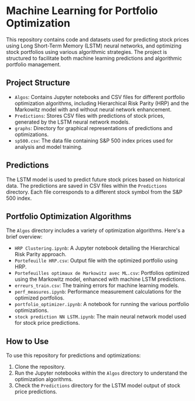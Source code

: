 # Machine Learning for Portfolio Optimization

This repository contains code and datasets used for predicting stock prices using Long Short-Term Memory (LSTM) neural networks, and optimizing stock portfolios using various algorithmic strategies. The project is structured to facilitate both machine learning predictions and algorithmic portfolio management.

## Project Structure

- `Algos`: Contains Jupyter notebooks and CSV files for different portfolio optimization algorithms, including Hierarchical Risk Parity (HRP) and the Markowitz model with and without neural network enhancement.
- `Predictions`: Stores CSV files with predictions of stock prices, generated by the LSTM neural network models.
- `graphs`: Directory for graphical representations of predictions and optimizations.
- `sp500.csv`: The data file containing S&P 500 index prices used for analysis and model training.

## Predictions

The LSTM model is used to predict future stock prices based on historical data. The predictions are saved in CSV files within the `Predictions` directory. Each file corresponds to a different stock symbol from the S&P 500 index.

## Portfolio Optimization Algorithms

The `Algos` directory includes a variety of optimization algorithms. Here's a brief overview:

- `HRP Clustering.ipynb`: A Jupyter notebook detailing the Hierarchical Risk Parity approach.
- `Portefeuille HRP.csv`: Output file with the optimized portfolio using HRP.
- `Portefeuilles optimaux de Markowitz avec ML.csv`: Portfolios optimized using the Markowitz model, enhanced with machine LSTM predictions.
- `erreurs_train.csv`: The training errors for machine learning models.
- `perf_measures.ipynb`: Performance measurement calculations for the optimized portfolios.
- `portfolio_optimizer.ipynb`: A notebook for running the various portfolio optimizations.
- `stock prediction NN LSTM.ipynb`: The main neural network model used for stock price predictions.

## How to Use

To use this repository for predictions and optimizations:

1. Clone the repository.
2. Run the Jupyter notebooks within the `Algos` directory to understand the optimization algorithms.
3. Check the `Predictions` directory for the LSTM model output of stock price predictions.
